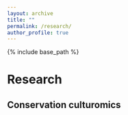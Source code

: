 ```yaml
---
layout: archive
title: ""
permalink: /research/
author_profile: true
---
```


{% include base_path %}

Research
===

Conservation culturomics
---
